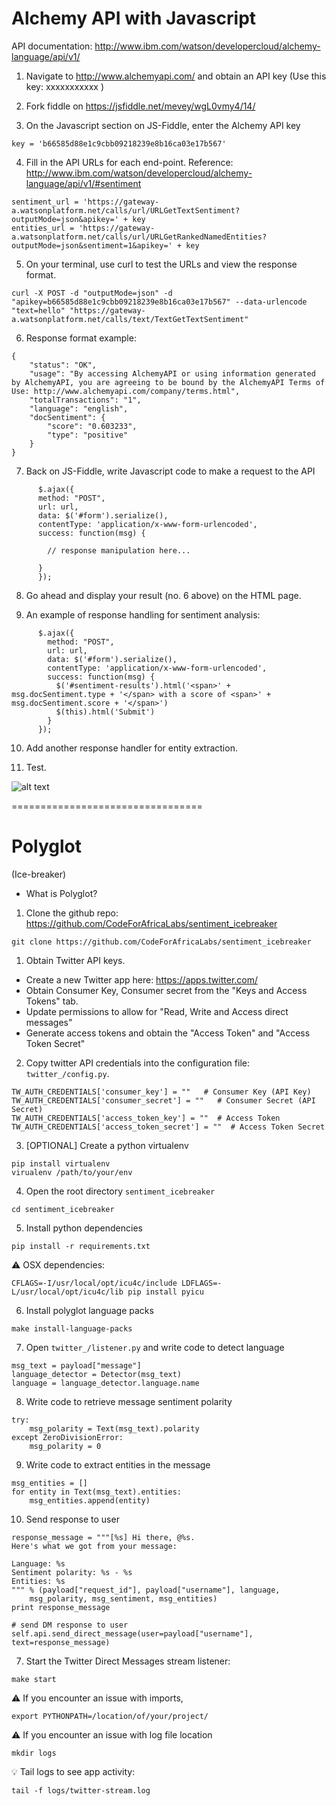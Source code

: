 # Alchemy API with Javascript

API documentation:  http://www.ibm.com/watson/developercloud/alchemy-language/api/v1/

1) Navigate to http://www.alchemyapi.com/ and obtain an API key
   (Use this key: xxxxxxxxxxx )

2) Fork fiddle on https://jsfiddle.net/mevey/wgL0vmy4/14/

3) On the Javascript section on JS-Fiddle, enter the Alchemy API key

```
key = 'b66585d88e1c9cbb09218239e8b16ca03e17b567'
```

4) Fill in the API URLs for each end-point. Reference: http://www.ibm.com/watson/developercloud/alchemy-language/api/v1/#sentiment

```
sentiment_url = 'https://gateway-a.watsonplatform.net/calls/url/URLGetTextSentiment?outputMode=json&apikey=' + key
entities_url = 'https://gateway-a.watsonplatform.net/calls/url/URLGetRankedNamedEntities?outputMode=json&sentiment=1&apikey=' + key
```

5) On your terminal, use curl to test the URLs and view the response format.

```
curl -X POST -d "outputMode=json" -d "apikey=b66585d88e1c9cbb09218239e8b16ca03e17b567" --data-urlencode "text=hello" "https://gateway-a.watsonplatform.net/calls/text/TextGetTextSentiment"
```

6) Response format example:
```
{
    "status": "OK",
    "usage": "By accessing AlchemyAPI or using information generated by AlchemyAPI, you are agreeing to be bound by the AlchemyAPI Terms of Use: http://www.alchemyapi.com/company/terms.html",
    "totalTransactions": "1",
    "language": "english",
    "docSentiment": {
        "score": "0.603233",
        "type": "positive"
    }
}
```

7) Back on JS-Fiddle, write Javascript code to make a request to the API

```
	  $.ajax({
      method: "POST",
      url: url,
      data: $('#form').serialize(),
      contentType: 'application/x-www-form-urlencoded',
      success: function(msg) {

        // response manipulation here...

      }
	  });

```

8) Go ahead and display your result (no. 6 above) on the HTML page.

9) An example of response handling for sentiment analysis:

```
	  $.ajax({
		method: "POST",
		url: url,
		data: $('#form').serialize(),
		contentType: 'application/x-www-form-urlencoded',
		success: function(msg) {
		  $('#sentiment-results').html('<span>' + msg.docSentiment.type + '</span> with a score of <span>' + msg.docSentiment.score + '</span>')
		  $(this).html('Submit')
		}
	  });

```

10) Add another response handler for entity extraction.

11) Test.

![alt text](https://goo.gl/BGLvAg "Test screenshot")

=================================


# Polyglot

(Ice-breaker)
* What is Polyglot?

1) Clone the github repo: https://github.com/CodeForAfricaLabs/sentiment_icebreaker

```
git clone https://github.com/CodeForAfricaLabs/sentiment_icebreaker
```


1) Obtain Twitter API keys.

- Create a new Twitter app here: https://apps.twitter.com/
- Obtain Consumer Key, Consumer secret from the "Keys and Access Tokens" tab.
- Update permissions to allow for "Read, Write and Access direct messages"
- Generate access tokens and obtain the "Access Token" and "Access Token Secret"


2) Copy twitter API credentials into the configuration file: `twitter_/config.py`. 

```
TW_AUTH_CREDENTIALS['consumer_key'] = ""   # Consumer Key (API Key)
TW_AUTH_CREDENTIALS['consumer_secret'] = ""   # Consumer Secret (API Secret)
TW_AUTH_CREDENTIALS['access_token_key'] = ""  # Access Token
TW_AUTH_CREDENTIALS['access_token_secret'] = ""  # Access Token Secret
```

3) [OPTIONAL] Create a python virtualenv

```
pip install virtualenv
virualenv /path/to/your/env
```

4) Open the root directory `sentiment_icebreaker`

```
cd sentiment_icebreaker
```

5) Install python dependencies

```
pip install -r requirements.txt
```

:warning: OSX dependencies:
```
CFLAGS=-I/usr/local/opt/icu4c/include LDFLAGS=-L/usr/local/opt/icu4c/lib pip install pyicu
```

6) Install polyglot language packs

```
make install-language-packs
```

7) Open `twitter_/listener.py` and write code to detect language
```
msg_text = payload["message"]
language_detector = Detector(msg_text)
language = language_detector.language.name
```

8) Write code to retrieve message sentiment polarity
```
try:
    msg_polarity = Text(msg_text).polarity
except ZeroDivisionError:
    msg_polarity = 0
```

9) Write code to extract entities in the message
```
msg_entities = []
for entity in Text(msg_text).entities:
    msg_entities.append(entity)
```

10) Send response to user
```
response_message = """[%s] Hi there, @%s.
Here's what we got from your message:

Language: %s
Sentiment polarity: %s - %s
Entities: %s
""" % (payload["request_id"], payload["username"], language,
	msg_polarity, msg_sentiment, msg_entities)
print response_message

# send DM response to user
self.api.send_direct_message(user=payload["username"], text=response_message)
```

7) Start the Twitter Direct Messages stream listener:
```
make start
```

:warning: If you encounter an issue with imports, 
```
export PYTHONPATH=/location/of/your/project/
```

:warning: If you encounter an issue with log file location
```
mkdir logs
```

:bulb: Tail logs to see app activity:
```
tail -f logs/twitter-stream.log
```
